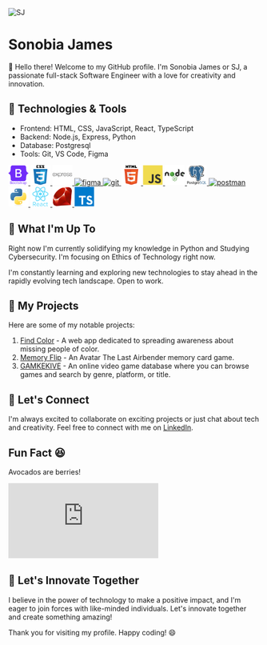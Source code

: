 ![SJ](https://github.com/sjjames020/sjjames020/assets/113803263/73e42ded-6a9c-4d1b-aa60-14b6f127a83e)


# Sonobia James

👋 Hello there! Welcome to my GitHub profile. I'm Sonobia James or SJ, a passionate full-stack Software Engineer with a love for creativity and innovation.

## 🔧 Technologies & Tools

- Frontend: HTML, CSS, JavaScript, React, TypeScript
- Backend: Node.js, Express, Python
- Database: Postgresql
- Tools: Git, VS Code, Figma


<p align="left"> <a href="https://getbootstrap.com" target="_blank" rel="noreferrer"> <img src="https://raw.githubusercontent.com/devicons/devicon/master/icons/bootstrap/bootstrap-plain-wordmark.svg" alt="bootstrap" width="40" height="40"/> </a> <a href="https://www.w3schools.com/css/" target="_blank" rel="noreferrer"> <img src="https://raw.githubusercontent.com/devicons/devicon/master/icons/css3/css3-original-wordmark.svg" alt="css3" width="40" height="40"/> </a> <a href="https://expressjs.com" target="_blank" rel="noreferrer"> <img src="https://raw.githubusercontent.com/devicons/devicon/master/icons/express/express-original-wordmark.svg" alt="express" width="40" height="40"/> </a> <a href="https://www.figma.com/" target="_blank" rel="noreferrer"> <img src="https://www.vectorlogo.zone/logos/figma/figma-icon.svg" alt="figma" width="40" height="40"/> </a> <a href="https://git-scm.com/" target="_blank" rel="noreferrer"> <img src="https://www.vectorlogo.zone/logos/git-scm/git-scm-icon.svg" alt="git" width="40" height="40"/> </a> <a href="https://www.w3.org/html/" target="_blank" rel="noreferrer"> <img src="https://raw.githubusercontent.com/devicons/devicon/master/icons/html5/html5-original-wordmark.svg" alt="html5" width="40" height="40"/> </a> <a href="https://developer.mozilla.org/en-US/docs/Web/JavaScript" target="_blank" rel="noreferrer"> <img src="https://raw.githubusercontent.com/devicons/devicon/master/icons/javascript/javascript-original.svg" alt="javascript" width="40" height="40"/> </a> <a href="https://nodejs.org" target="_blank" rel="noreferrer"> <img src="https://raw.githubusercontent.com/devicons/devicon/master/icons/nodejs/nodejs-original-wordmark.svg" alt="nodejs" width="40" height="40"/> </a> <a href="https://www.postgresql.org" target="_blank" rel="noreferrer"> <img src="https://raw.githubusercontent.com/devicons/devicon/master/icons/postgresql/postgresql-original-wordmark.svg" alt="postgresql" width="40" height="40"/> </a> <a href="https://postman.com" target="_blank" rel="noreferrer"> <img src="https://www.vectorlogo.zone/logos/getpostman/getpostman-icon.svg" alt="postman" width="40" height="40"/> </a> <a href="https://www.python.org" target="_blank" rel="noreferrer"> <img src="https://raw.githubusercontent.com/devicons/devicon/master/icons/python/python-original.svg" alt="python" width="40" height="40"/> </a> <a href="https://reactjs.org/" target="_blank" rel="noreferrer"> <img src="https://raw.githubusercontent.com/devicons/devicon/master/icons/react/react-original-wordmark.svg" alt="react" width="40" height="40"/> </a> <a href="https://www.ruby-lang.org/en/" target="_blank" rel="noreferrer"> <img src="https://raw.githubusercontent.com/devicons/devicon/master/icons/ruby/ruby-original.svg" alt="ruby" width="40" height="40"/> </a> <a href="https://www.typescriptlang.org/" target="_blank" rel="noreferrer"> <img src="https://raw.githubusercontent.com/devicons/devicon/master/icons/typescript/typescript-original.svg" alt="typescript" width="40" height="40"/> </a> </p>

## 🌱 What I'm Up To

Right now I'm currently solidifying my knowledge in Python and Studying Cybersecurity. I'm focusing on Ethics of Technology right now.

I'm constantly learning and exploring new technologies to stay ahead in the rapidly evolving tech landscape. Open to work.

## 🚀 My Projects

Here are some of my notable projects:

1. [Find Color](https://github.com/Find-Color/find-color-repo) - A web app dedicated to spreading awareness about missing people of color.
2. [Memory Flip](https://github.com/Unit-5-Project-Week/Memory-Flip) - An Avatar The Last Airbender memory card game.
3. [GAMKEKIVE](https://github.com/Fall-2/GAMEKIVE) - An online video game database where you can browse games and search by genre, platform, or title.

## 💬 Let's Connect

I'm always excited to collaborate on exciting projects or just chat about tech and creativity. Feel free to connect with me on [LinkedIn](https://www.linkedin.com/in/sonobia-james/).


## Fun Fact 😆 

Avocados are berries!

<iframe src="https://tryhackme.com/api/v2/badges/public-profile?userPublicId=4271961" style='border:none;'></iframe>


## 🌟 Let's Innovate Together

I believe in the power of technology to make a positive impact, and I'm eager to join forces with like-minded individuals. Let's innovate together and create something amazing!

Thank you for visiting my profile. Happy coding! 😄
